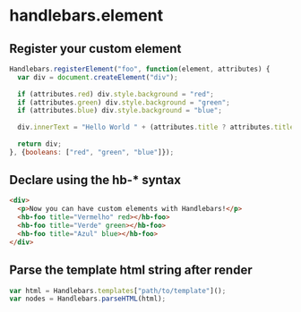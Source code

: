 handlebars.element
==================

## Register your custom element

```javascript
Handlebars.registerElement("foo", function(element, attributes) {
  var div = document.createElement("div");
  
  if (attributes.red) div.style.background = "red";
  if (attributes.green) div.style.background = "green";
  if (attributes.blue) div.style.background = "blue";
  
  div.innerText = "Hello World " + (attributes.title ? attributes.title : "guest");
  
  return div;
}, {booleans: ["red", "green", "blue"]});
```

## Declare using the hb-* syntax

```html
<div>
  <p>Now you can have custom elements with Handlebars!</p>
  <hb-foo title="Vermelho" red></hb-foo>
  <hb-foo title="Verde" green></hb-foo>
  <hb-foo title="Azul" blue></hb-foo>
</div>
```

## Parse the template html string after render

```javascript
var html = Handlebars.templates["path/to/template"]();
var nodes = Handlebars.parseHTML(html);
```
